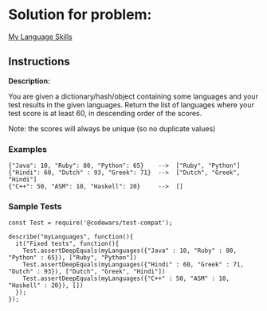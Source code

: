 # Solution for problem:

[My Language Skills](https://www.codewars.com/kata/5b16490986b6d336c900007d)

## Instructions

**Description:**

You are given a dictionary/hash/object containing some languages and your test results in the given languages. Return the list of languages where your test score is at least 60, in descending order of the scores.

Note: the scores will always be unique (so no duplicate values)

### Examples

```plaintext
{"Java": 10, "Ruby": 80, "Python": 65}    -->  ["Ruby", "Python"]
{"Hindi": 60, "Dutch" : 93, "Greek": 71}  -->  ["Dutch", "Greek", "Hindi"]
{"C++": 50, "ASM": 10, "Haskell": 20}     -->  []
```

### Sample Tests

```plaintext
const Test = require('@codewars/test-compat');

describe("myLanguages", function(){
  it("Fixed tests", function(){
    Test.assertDeepEquals(myLanguages({"Java" : 10, "Ruby" : 80, "Python" : 65}), ["Ruby", "Python"])
    Test.assertDeepEquals(myLanguages({"Hindi" : 60, "Greek" : 71, "Dutch" : 93}), ["Dutch", "Greek", "Hindi"])
    Test.assertDeepEquals(myLanguages({"C++" : 50, "ASM" : 10, "Haskell" : 20}), [])
  });
});
```
